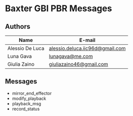 # Baxter GBI PBR Messages

## Authors

| Name | E-mail |
|------|--------|
| Alessio De Luca | alessio.deluca.iic96d@gmail.com |
| Luna Gava| lunagava@me.com |
| Giulia Zaino | giuliazaino46@gmail.com |

## Messages 
* mirror_end_effector
* modify_playback 
* playback_msg
* record_status
